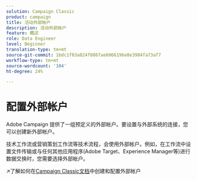 ```yaml
---
solution: Campaign Classic
product: campaign
title: 活动外部帐户
description: 活动外部帐户
feature: 概述
role: Data Engineer
level: Beginner
translation-type: tm+mt
source-git-commit: 1bdc1f03a824f8867ae6066196e8e3984fa73af7
workflow-type: tm+mt
source-wordcount: '104'
ht-degree: 24%

---
```


# 配置外部帐户

Adobe Campaign 提供了一组预定义的外部帐户。要设置与外部系统的连接，您可以创建新外部帐户。

技术工作流或营销策划工作流等技术流程，会使用外部帐户。例如，在工作流中设置文件传输或与任何其他应用程序(Adobe Target、Experience Manager等)进行数据交换时，您需要选择外部帐户。

:arrow_upper_right:了解如何在[Campaign Classic文档](https://experienceleague.adobe.com/docs/campaign-classic/using/installing-campaign-classic/accessing-external-database/external-accounts.html)中创建和配置外部帐户